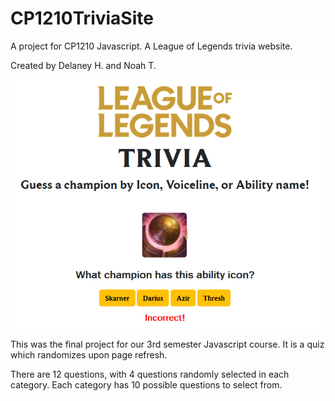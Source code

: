 # CP1210TriviaSite
A project for CP1210 Javascript. A League of Legends trivia website.

Created by Delaney H. and Noah T.

![Preview of our Website page](https://github.com/AvocadoSteam/CP1210TriviaSite/blob/delhome/site_preview.png)

This was the final project for our 3rd semester Javascript course. 
It is a quiz which randomizes upon page refresh. 

There are 12 questions, with 4 questions randomly selected in each category. 
Each category has 10 possible questions to select from.
